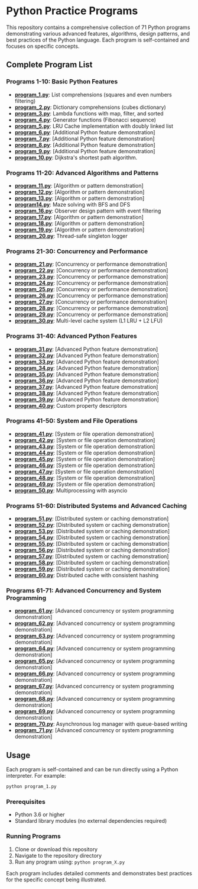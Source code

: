 # Python Practice Programs

This repository contains a comprehensive collection of 71 Python programs demonstrating various advanced features, algorithms, design patterns, and best practices of the Python language. Each program is self-contained and focuses on specific concepts.

## Complete Program List

### Programs 1-10: Basic Python Features
*   **[program_1.py](program_1.py)**: List comprehensions (squares and even numbers filtering)
*   **[program_2.py](program_2.py)**: Dictionary comprehensions (cubes dictionary)
*   **[program_3.py](program_3.py)**: Lambda functions with map, filter, and sorted
*   **[program_4.py](program_4.py)**: Generator functions (Fibonacci sequence)
*   **[program_5.py](program_5.py)**: LRU Cache implementation with doubly linked list
*   **[program_6.py](program_6.py)**: [Additional Python feature demonstration]
*   **[program_7.py](program_7.py)**: [Additional Python feature demonstration]
*   **[program_8.py](program_8.py)**: [Additional Python feature demonstration]
*   **[program_9.py](program_9.py)**: [Additional Python feature demonstration]
*   **[program_10.py](program_10.py)**: Dijkstra's shortest path algorithm.

### Programs 11-20: Advanced Algorithms and Patterns
*   **[program_11.py](program_11.py)**: [Algorithm or pattern demonstration]
*   **[program_12.py](program_12.py)**: [Algorithm or pattern demonstration]
*   **[program_13.py](program_13.py)**: [Algorithm or pattern demonstration]
*   **[program14.py](program14.py)**: Maze solving with BFS and DFS
*   **[program_16.py](program_16.py)**: Observer design pattern with event filtering
*   **[program_17.py](program_17.py)**: [Algorithm or pattern demonstration]
*   **[program_18.py](program_18.py)**: [Algorithm or pattern demonstration]
*   **[program_19.py](program_19.py)**: [Algorithm or pattern demonstration]
*   **[program_20.py](program_20.py)**: Thread-safe singleton logger

### Programs 21-30: Concurrency and Performance
*   **[program_21.py](program_21.py)**: [Concurrency or performance demonstration]
*   **[program_22.py](program_22.py)**: [Concurrency or performance demonstration]
*   **[program_23.py](program_23.py)**: [Concurrency or performance demonstration]
*   **[program_24.py](program_24.py)**: [Concurrency or performance demonstration]
*   **[program_25.py](program_25.py)**: [Concurrency or performance demonstration]
*   **[program_26.py](program_26.py)**: [Concurrency or performance demonstration]
*   **[program_27.py](program_27.py)**: [Concurrency or performance demonstration]
*   **[program_28.py](program_28.py)**: [Concurrency or performance demonstration]
*   **[program_29.py](program_29.py)**: [Concurrency or performance demonstration]
*   **[program_30.py](program_30.py)**: Multi-level cache system (L1 LRU + L2 LFU)

### Programs 31-40: Advanced Python Features
*   **[program_31.py](program_31.py)**: [Advanced Python feature demonstration]
*   **[program_32.py](program_32.py)**: [Advanced Python feature demonstration]
*   **[program_33.py](program_33.py)**: [Advanced Python feature demonstration]
*   **[program_34.py](program_34.py)**: [Advanced Python feature demonstration]
*   **[program_35.py](program_35.py)**: [Advanced Python feature demonstration]
*   **[program_36.py](program_36.py)**: [Advanced Python feature demonstration]
*   **[program_37.py](program_37.py)**: [Advanced Python feature demonstration]
*   **[program_38.py](program_38.py)**: [Advanced Python feature demonstration]
*   **[program_39.py](program_39.py)**: [Advanced Python feature demonstration]
*   **[program_40.py](program_40.py)**: Custom property descriptors

### Programs 41-50: System and File Operations
*   **[program_41.py](program_41.py)**: [System or file operation demonstration]
*   **[program_42.py](program_42.py)**: [System or file operation demonstration]
*   **[program_43.py](program_43.py)**: [System or file operation demonstration]
*   **[program_44.py](program_44.py)**: [System or file operation demonstration]
*   **[program_45.py](program_45.py)**: [System or file operation demonstration]
*   **[program_46.py](program_46.py)**: [System or file operation demonstration]
*   **[program_47.py](program_47.py)**: [System or file operation demonstration]
*   **[program_48.py](program_48.py)**: [System or file operation demonstration]
*   **[program_49.py](program_49.py)**: [System or file operation demonstration]
*   **[program_50.py](program_50.py)**: Multiprocessing with asyncio

### Programs 51-60: Distributed Systems and Advanced Caching
*   **[program_51.py](program_51.py)**: [Distributed system or caching demonstration]
*   **[program_52.py](program_52.py)**: [Distributed system or caching demonstration]
*   **[program_53.py](program_53.py)**: [Distributed system or caching demonstration]
*   **[program_54.py](program_54.py)**: [Distributed system or caching demonstration]
*   **[program_55.py](program_55.py)**: [Distributed system or caching demonstration]
*   **[program_56.py](program_56.py)**: [Distributed system or caching demonstration]
*   **[program_57.py](program_57.py)**: [Distributed system or caching demonstration]
*   **[program_58.py](program_58.py)**: [Distributed system or caching demonstration]
*   **[program_59.py](program_59.py)**: [Distributed system or caching demonstration]
*   **[program_60.py](program_60.py)**: Distributed cache with consistent hashing

### Programs 61-71: Advanced Concurrency and System Programming
*   **[program_61.py](program_61.py)**: [Advanced concurrency or system programming demonstration]
*   **[program_62.py](program_62.py)**: [Advanced concurrency or system programming demonstration]
*   **[program_63.py](program_63.py)**: [Advanced concurrency or system programming demonstration]
*   **[program_64.py](program_64.py)**: [Advanced concurrency or system programming demonstration]
*   **[program_65.py](program_65.py)**: [Advanced concurrency or system programming demonstration]
*   **[program_66.py](program_66.py)**: [Advanced concurrency or system programming demonstration]
*   **[program_67.py](program_67.py)**: [Advanced concurrency or system programming demonstration]
*   **[program_68.py](program_68.py)**: [Advanced concurrency or system programming demonstration]
*   **[program_69.py](program_69.py)**: [Advanced concurrency or system programming demonstration]
*   **[program_70.py](program_70.py)**: Asynchronous log manager with queue-based writing
*   **[program_71.py](program_71.py)**: [Advanced concurrency or system programming demonstration]

## Usage

Each program is self-contained and can be run directly using a Python interpreter. For example:

```bash
python program_1.py
```

### Prerequisites

- Python 3.6 or higher
- Standard library modules (no external dependencies required)

### Running Programs

1. Clone or download this repository
2. Navigate to the repository directory
3. Run any program using: `python program_X.py`

Each program includes detailed comments and demonstrates best practices for the specific concept being illustrated.
